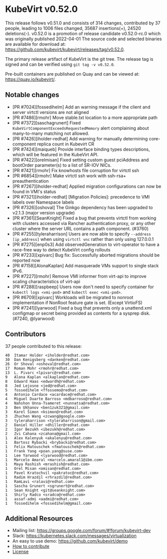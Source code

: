 KubeVirt v0.52.0
================

This release follows v0.51.0 and consists of 314 changes, contributed by 37 people, leading to 1006 files changed, 35687 insertions(+), 24520 deletions(-).
v0.52.0 is a promotion of release candidate v0.52.0-rc.0 which was originally published 2022-04-01
The source code and selected binaries are available for download at: https://github.com/kubevirt/kubevirt/releases/tag/v0.52.0.

The primary release artifact of KubeVirt is the git tree. The release tag is
signed and can be verified using `git tag -v v0.52.0`.

Pre-built containers are published on Quay and can be viewed at: <https://quay.io/kubevirt/>.

Notable changes
---------------

- [PR #7024][fossedihelm] Add an warning message if the client and server virtctl versions are not aligned
- [PR #7486][rmohr] Move stable.txt location to a more appropriate path
- [PR #7372][saschagrunert] Fixed `KubeVirtComponentExceedsRequestedMemory` alert complaining about many-to-many matching not allowed.
- [PR #7426][iholder-redhat] Add warning for manually determining core-component replica count in Kubevirt CR
- [PR #7424][maiqueb] Provide interface binding types descriptions, which will be featured in the KubeVirt API.
- [PR #7422][orelmisan] Fixed setting custom guest pciAddress and bootOrder parameter(s) to a list of SR-IOV NICs.
- [PR #7421][rmohr] Fix knowhosts file corruption for virtctl ssh
- [PR #6854][rmohr] Make virtctl ssh work with ssh-rsa+ preauthentication
- [PR #7267][iholder-redhat] Applied migration configurations can now be found in VMI's status
- [PR #7321][iholder-redhat] [Migration Policies]: precedence to VMI labels over Namespace labels
- [PR #7326][oshoval] The Ginkgo dependency has been upgraded to v2.1.3 (major version upgrade)
- [PR #7361][SeanKnight] Fixed a bug that prevents virtctl from working with clusters accessed via Rancher authentication proxy, or any other cluster where the server URL contains a path component. (#3760)
- [PR #7255][tyleraharrison] Users are now able to specify `--address [ip_address]` when using `virtctl vnc` rather than only using 127.0.0.1
- [PR #7275][enp0s3] Add observedGeneration to virt-operator to have a race-free way to detect KubeVirt config rollouts
- [PR #7233][xpivarc] Bug fix: Successfully aborted migrations should be reported now
- [PR #7158][AlonaKaplan] Add masquerade VMs support to single stack IPv6.
- [PR #7227][rmohr] Remove VMI informer from virt-api to improve scaling characteristics of virt-api
- [PR #7288][raspbeep] Users now don't need to specify container for `kubectl logs <vmi-pod>` and `kubectl exec <vmi-pod>`.
- [PR #6709][xpivarc] Workloads will be migrated to nonroot implementation if NonRoot feature gate is set. (Except VirtioFS)
- [PR #7241][lyarwood] Fixed a bug that prevents only a unattend.xml configmap or secret being provided as contents for a sysprep disk. (#7240, @lyarwood)

Contributors
------------
37 people contributed to this release:

```
40	Itamar Holder <iholder@redhat.com>
30	Dan Kenigsberg <danken@redhat.com>
26	Or Shoval <oshoval@redhat.com>
17	Roman Mohr <rmohr@redhat.com>
13	L. Pivarc <lpivarc@redhat.com>
9	Alona Kaplan <alkaplan@redhat.com>
8	Edward Haas <edwardh@redhat.com>
8	Jed Lejosne <jed@redhat.com>
5	fossedihelm <ffossemo@redhat.com>
4	Antonio Cardace <acardace@redhat.com>
4	Miguel Duarte Barroso <mdbarroso@redhat.com>
4	Nahshon Unna-Tsameret <nunnatsa@redhat.com>
3	Ben Ukhanov <ben1zuk321@gmail.com>
3	Karel Šimon <ksimon@redhat.com>
3	Zhuchen Wang <zcwang@google.com>
3	tyleraharrison <tyleraharrison@gmail.com>
2	Daniel Hiller <dhiller@redhat.com>
2	Igor Bezukh <ibezukh@redhat.com>
2	Zvi Cahana <zcahana@gmail.com>
1	Alex Kalenyuk <akalenyu@redhat.com>
1	Bartosz Rybacki <brybacki@redhat.com>
1	Felix Matouschek <fmatouschek@redhat.com>
1	Frank Yang <poan.yang@suse.com>
1	Lee Yarwood <lyarwood@redhat.com>
1	Marcelo Amaral <marcelo.amaral1@ibm.com>
1	Maya Rashish <mrashish@redhat.com>
1	Orel Misan <omisan@redhat.com>
1	Pavel Kratochvil <pakratoc@redhat.com>
1	Radim Hrazdil <rhrazdil@redhat.com>
1	RamLavi <ralavi@redhat.com>
1	Sascha Grunert <sgrunert@redhat.com>
1	Sean Knight <git@seanknight.com>
1	Shirly Radco <sradco@redhat.com>
1	assaf-admi <aadmi@redhat.com>
1	fossedihelm <fossedihelm@gmail.com>
```

Additional Resources
--------------------

- Mailing list: <https://groups.google.com/forum/#!forum/kubevirt-dev>
- Slack: <https://kubernetes.slack.com/messages/virtualization>
- An easy to use demo: <https://github.com/kubevirt/demo>
- [How to contribute][contributing]
- [License][license]

[contributing]: https://github.com/kubevirt/kubevirt/blob/main/CONTRIBUTING.md
[license]: https://github.com/kubevirt/kubevirt/blob/main/LICENSE
